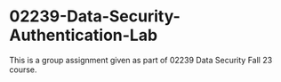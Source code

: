 # 02239-Data-Security-Authentication-Lab

This is a group assignment given as part of 02239 Data Security Fall 23 course.
